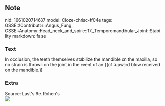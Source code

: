 ## Note
nid: 1661020714637
model: Cloze-chrisc-ff04e
tags: GSSE::!Contributor::Angus_Fung, GSSE::Anatomy::Head_neck_and_spine::17._Temporomandibular_Joint::Stability
markdown: false

### Text
In occlusion, the teeth themselves stabilize the mandible on the maxilla, so no strain is thrown on the joint in the event of an {{c1::upward blow received on the mandible.}}

### Extra
<div>
  Source: Last's 9e, Rohen's
</div>
<div><img src=
"paste-008cfa0cf46e87999502b241b9f97a6445fc4ce3.jpg"></div>
